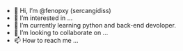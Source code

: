 - 👋 Hi, I’m @fenopxy (sercangidiss)
- 👀 I’m interested in ...
- 🌱 I’m currently learning python and back-end devoloper.
- 💞️ I’m looking to collaborate on ...
- 📫 How to reach me ...

<!---
fenopxy/fenopxy is a ✨ special ✨ repository because its `README.md` (this file) appears on your GitHub profile.
You can cli
